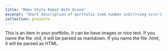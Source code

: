 ```yaml
---
title: "RHex Style Robot With Drone"
excerpt: "Short description of portfolio item number 1<br/><img src='/images/RHex.jpg' width='400'>"
collection: projects
---
```


This is an item in your portfolio. It can be have images or nice text. If you name the file .md, it will be parsed as markdown. If you name the file .html, it will be parsed as HTML. 
